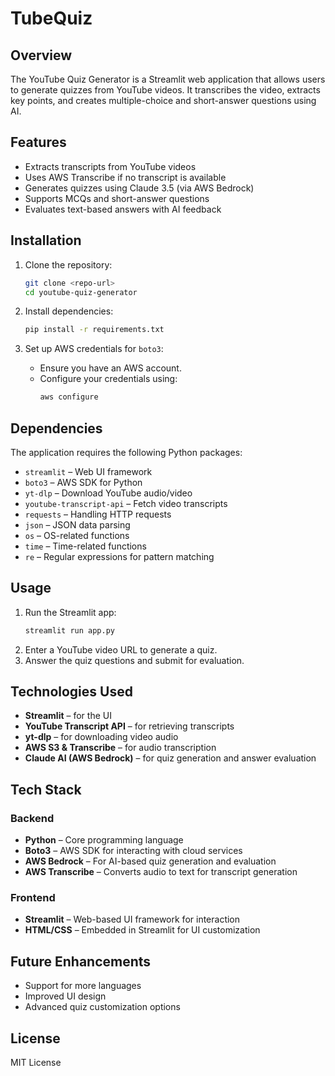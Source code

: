 # TubeQuiz

## Overview
The YouTube Quiz Generator is a Streamlit web application that allows users to generate quizzes from YouTube videos. It transcribes the video, extracts key points, and creates multiple-choice and short-answer questions using AI.

## Features
- Extracts transcripts from YouTube videos
- Uses AWS Transcribe if no transcript is available
- Generates quizzes using Claude 3.5 (via AWS Bedrock)
- Supports MCQs and short-answer questions
- Evaluates text-based answers with AI feedback

## Installation
1. Clone the repository:
   ```sh
   git clone <repo-url>
   cd youtube-quiz-generator
   ```

2. Install dependencies:
   ```sh
   pip install -r requirements.txt
   ```

3. Set up AWS credentials for `boto3`:
   - Ensure you have an AWS account.
   - Configure your credentials using:
     ```sh
     aws configure
     ```

## Dependencies
The application requires the following Python packages:
- `streamlit` – Web UI framework
- `boto3` – AWS SDK for Python
- `yt-dlp` – Download YouTube audio/video
- `youtube-transcript-api` – Fetch video transcripts
- `requests` – Handling HTTP requests
- `json` – JSON data parsing
- `os` – OS-related functions
- `time` – Time-related functions
- `re` – Regular expressions for pattern matching

## Usage
1. Run the Streamlit app:
   ```sh
   streamlit run app.py
   ```
2. Enter a YouTube video URL to generate a quiz.
3. Answer the quiz questions and submit for evaluation.

## Technologies Used
- **Streamlit** – for the UI
- **YouTube Transcript API** – for retrieving transcripts
- **yt-dlp** – for downloading video audio
- **AWS S3 & Transcribe** – for audio transcription
- **Claude AI (AWS Bedrock)** – for quiz generation and answer evaluation

## Tech Stack
### Backend
- **Python** – Core programming language
- **Boto3** – AWS SDK for interacting with cloud services
- **AWS Bedrock** – For AI-based quiz generation and evaluation
- **AWS Transcribe** – Converts audio to text for transcript generation

### Frontend
- **Streamlit** – Web-based UI framework for interaction
- **HTML/CSS** – Embedded in Streamlit for UI customization

## Future Enhancements
- Support for more languages
- Improved UI design
- Advanced quiz customization options

## License
MIT License
